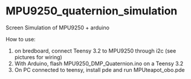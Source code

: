 # MPU9250_quaternion_simulation
Screen Simulation of MPU9250 + arduino


How to use:
1) on bredboard, connect Teensy 3.2 to MPU9250 through i2c (see pictures for wiring)
1) With Arduino, flash MPU9250_DMP_Quaternion.ino on a Teensy 3.2
2) On PC connected to teensy, install pde and run MPUteapot_obo.pde

